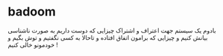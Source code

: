 # badoom
بادوم یک سیستم جهت اعتراف و اشتراک چیزایی که دوست داریم به صورت ناشناسی بیانش کنیم و چیزایی که برامون اتفاق افتاده و تاحالا به کسی نگفتیم و توش بگیم و خودمونو خالی کنیم !
